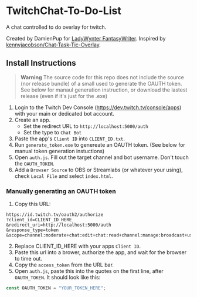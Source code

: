 # TwitchChat-To-Do-List

A chat controlled to do overlay for twitch.

Created by DamienPup for [LadyWynter FantasyWriter](https://www.twitch.tv/ladywynter_fantasywriter).
Inspired by [kennyjacobson/Chat-Task-Tic-Overlay](https://github.com/kennyjacobson/Chat-Task-Tic-Overlay).

## Install Instructions

> **Warning**
> The source code for this repo does not include the source (nor release bundle) of a small used to generate the OAUTH token.
> See below for manaul generation instruction, or download the lastest release (even if it's just for the .exe)

1. Login to the Twitch Dev Console (https://dev.twitch.tv/console/apps) with your main or dedicated bot account.
1. Create an app.
   - Set the redirect URL to `http://localhost:5000/auth`
   - Set the type to `Chat Bot`
2. Paste the app's `Client ID` into `CLIENT_ID.txt`.
3. Run `generate_token.exe` to genereate an OAUTH token. (See below for manual token generation instuctions)
4. Open `auth.js`. Fill out the target channel and bot username. Don't touch the `OAUTH_TOKEN`.
5. Add a `Browser Source` to OBS or Streamlabs (or whatever your using), check `Local File` and select `index.html`.

### Manually generating an OAUTH token

1. Copy this URL:
```
https://id.twitch.tv/oauth2/authorize
?client_id=CLIENT_ID_HERE
&redirect_uri=http://localhost:5000/auth
&response_type=token
&scope=channel:moderate+chat:edit+chat:read+channel:manage:broadcast+user:edit:broadcast+channel:read:redemptions+user:read:email
```
2. Replace CLIENT_ID_HERE with your apps `Client ID`.
3. Paste this url into a brower, authorize the app, and wait for the browser to time out.
4. Copy the `access_token` from the URL bar.
5. Open `auth.js`, paste this into the quotes on the first line, after `OAUTH_TOKEN`. It should look like this:
```js
const OAUTH_TOKEN = "YOUR_TOKEN_HERE";
```
